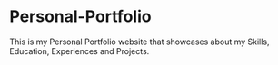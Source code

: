 # Personal-Portfolio

This is my Personal Portfolio website that showcases about my Skills, Education, Experiences and Projects.
